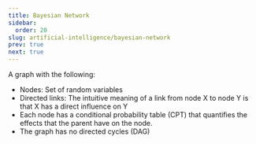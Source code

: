 ```yaml
---
title: Bayesian Network
sidebar:
  order: 20
slug: artificial-intelligence/bayesian-network
prev: true
next: true
---
```


A graph with the following:

- Nodes: Set of random variables
- Directed links: The intuitive meaning of a link from node X to node Y is that X has a direct influence on Y
- Each node has a conditional probability table (CPT) that quantifies the effects that the parent have on the node.
- The graph has no directed cycles (DAG)
